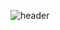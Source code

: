 ![header](https://capsule-render.vercel.app/api?type=venom&color=timeGradient&height=300&section=header&text=Hi,%20zaru!&fontSize=90)


